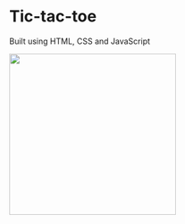 # Tic-tac-toe

Built using HTML, CSS and JavaScript

<img src="https://github.com/Shchuda/Tic-tac-toe/assets/137898720/280462c4-0e7a-4778-8a41-4eae3ae03c2f" width="298" height="289" />
